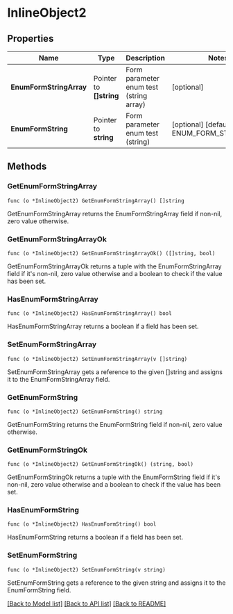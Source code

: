 # InlineObject2

## Properties

Name | Type | Description | Notes
------------ | ------------- | ------------- | -------------
**EnumFormStringArray** | Pointer to **[]string** | Form parameter enum test (string array) | [optional] 
**EnumFormString** | Pointer to **string** | Form parameter enum test (string) | [optional] [default to ENUM_FORM_STRING_EFG]

## Methods

### GetEnumFormStringArray

`func (o *InlineObject2) GetEnumFormStringArray() []string`

GetEnumFormStringArray returns the EnumFormStringArray field if non-nil, zero value otherwise.

### GetEnumFormStringArrayOk

`func (o *InlineObject2) GetEnumFormStringArrayOk() ([]string, bool)`

GetEnumFormStringArrayOk returns a tuple with the EnumFormStringArray field if it's non-nil, zero value otherwise
and a boolean to check if the value has been set.

### HasEnumFormStringArray

`func (o *InlineObject2) HasEnumFormStringArray() bool`

HasEnumFormStringArray returns a boolean if a field has been set.

### SetEnumFormStringArray

`func (o *InlineObject2) SetEnumFormStringArray(v []string)`

SetEnumFormStringArray gets a reference to the given []string and assigns it to the EnumFormStringArray field.

### GetEnumFormString

`func (o *InlineObject2) GetEnumFormString() string`

GetEnumFormString returns the EnumFormString field if non-nil, zero value otherwise.

### GetEnumFormStringOk

`func (o *InlineObject2) GetEnumFormStringOk() (string, bool)`

GetEnumFormStringOk returns a tuple with the EnumFormString field if it's non-nil, zero value otherwise
and a boolean to check if the value has been set.

### HasEnumFormString

`func (o *InlineObject2) HasEnumFormString() bool`

HasEnumFormString returns a boolean if a field has been set.

### SetEnumFormString

`func (o *InlineObject2) SetEnumFormString(v string)`

SetEnumFormString gets a reference to the given string and assigns it to the EnumFormString field.


[[Back to Model list]](../README.md#documentation-for-models) [[Back to API list]](../README.md#documentation-for-api-endpoints) [[Back to README]](../README.md)


